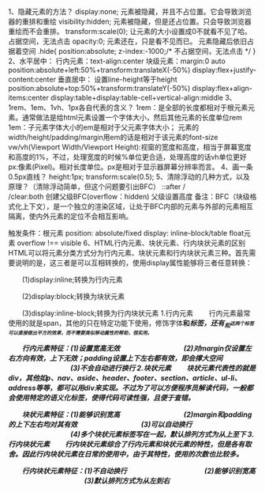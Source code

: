1、隐藏元素的方法？
display:none; 元素被隐藏，并且不占位置。它会导致浏览器的重排和重绘
visibility:hidden; 元素被隐藏，但是还占位置。只会导致浏览器重绘而不会重排。
transform:scale(0); 让元素的大小设置成0不就看不见了哈。 占据空间，无法点击
opacity:0;  元素还在，只是看不见而已。 元素隐藏后依旧占据着空间
.hide{
    position:absolute;
    z-index:-1000;/* 不占据空间，无法点击 */
}
2、水平居中：
  行内元素：text-align:center
  块级元素：margin:0 auto
           position:absolute+left:50%+transform:translateX(-50%)
           display:flex+justify-content:center
垂直居中：
  设置line-height等于height
  position:absolute+top:50%+transform:translateY(-50%)
  display:flex+align-items:center
  display:table+display:table-cell+vertical-align:middle
3、1rem、1em、1vh、1px各自代表的含义？
  1rem：是全部的长度都相对于根元素<html>元素。通常做法是给html元素设置一个字体大小，然后其他元素的长度单位rem
  1em：子元素字体大小的em是相对于父元素字体大小； 
       元素的width/height/padding/margin用em的话是相对于该元素的font-size
  vw/vh(Viewport Width/Viewport Height):视窗的宽度和高度，相当于屏幕宽度和高度的1%，不过，处理宽度的时候%单位更合适，处理高度的话vh单位更好
  px:像素(Pixel)。相对长度单位。px是相对于显示器屏幕分辨率而言。
4、画一条0.5px直线？
  height:1px; transform:scale(0.5);
5、清除浮动的几种方式，以及原理？（清除浮动简单，但这个问题要引出BFC）
  ::after / <br> /clear:both
  创建父级BFC(overflow：hidden)
  父级设置高度
  备注：BFC（块级格式化上下文），是一个独立的渲染区域，让处于BFC内部的元素与外部的元素相互隔离，使内外元素的定位不会相互影响。

  触发条件：根元素
           position: absolute/fixed
           display: inline-block/table
           float元素
           overflow !== visible
6、HTML行内元素、块状元素、行内块状元素的区别
HTML可以将元素分类方式分为行内元素、块状元素和行内块状元素三种。首先需要说明的是，这三者是可以互相转换的，使用display属性能够将三者任意转换：

　　(1)display:inline;转换为行内元素

　　(2)display:block;转换为块状元素

　　(3)display:inline-block;转换为行内块状元素
  1.行内元素
　　行内元素最常使用的就是span，其他的只在特定功能下使用，修饰字体<b>和<i>标签，还有<sub>和<sup>这两个标签可以直接做出平方的效果，而不需要类似移动属性的帮助，很实用。

　　行内元素特征：(1)设置宽高无效
　　　　　　　　　(2)对margin仅设置左右方向有效，上下无效；padding设置上下左右都有效，即会撑大空间
　　　　　　　　　(3)不会自动进行换行
2.块状元素
　　块状元素代表性的就是div，其他如p、nav、aside、header、footer、section、article、ul-li、address等等，都可以用div来实现。不过为了可以方便程序员解读代码，一般都会使用特定的语义化标签，使得代码可读性强，且便于查错。

　　块状元素特征：(1)能够识别宽高
　　　　　　　　　(2)margin和padding的上下左右均对其有效
　　　　　　　　　(3)可以自动换行
　　　　　　　　　(4)多个块状元素标签写在一起，默认排列方式为从上至下
3.行内块状元素
　　行内块状元素综合了行内元素和块状元素的特性，但是各有取舍。因此行内块状元素在日常的使用中，由于其特性，使用的次数也比较多。

　　行内块状元素特征：(1)不自动换行
　　　　　　　　　　　(2)能够识别宽高
　　　　　　　　　　　(3)默认排列方式为从左到右